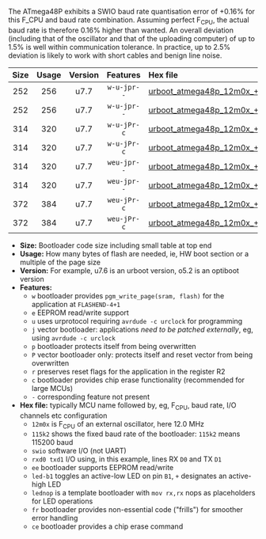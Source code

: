 The ATmega48P exhibits a SWIO baud rate quantisation error of +0.16% for this F_CPU and baud rate combination. Assuming perfect F<sub>CPU</sub>, the actual baud rate is therefore 0.16% higher than wanted. An overall deviation (including that of the oscillator and that of the uploading computer) of up to 1.5% is well within communication tolerance. In practice, up to 2.5% deviation is likely to work with short cables and benign line noise.

|Size|Usage|Version|Features|Hex file|
|:-:|:-:|:-:|:-:|:--|
|252|256|u7.7|`w-u-jpr--`|[urboot_atmega48p_12m0x_+230k4_swio_rxd0_txd1_led+b5.hex](https://raw.githubusercontent.com/stefanrueger/urboot.hex/main/mcus/atmega48p/external_oscillator/fcpu_12m0x/br_+230k4/urboot_atmega48p_12m0x_+230k4_swio_rxd0_txd1_led+b5.hex)|
|252|256|u7.7|`w-u-jpr--`|[urboot_atmega48p_12m0x_+230k4_swio_rxd0_txd1_lednop.hex](https://raw.githubusercontent.com/stefanrueger/urboot.hex/main/mcus/atmega48p/external_oscillator/fcpu_12m0x/br_+230k4/urboot_atmega48p_12m0x_+230k4_swio_rxd0_txd1_lednop.hex)|
|314|320|u7.7|`w-u-jPr-c`|[urboot_atmega48p_12m0x_+230k4_swio_rxd0_txd1_led+b5_fr_ce.hex](https://raw.githubusercontent.com/stefanrueger/urboot.hex/main/mcus/atmega48p/external_oscillator/fcpu_12m0x/br_+230k4/urboot_atmega48p_12m0x_+230k4_swio_rxd0_txd1_led+b5_fr_ce.hex)|
|314|320|u7.7|`w-u-jPr-c`|[urboot_atmega48p_12m0x_+230k4_swio_rxd0_txd1_lednop_fr_ce.hex](https://raw.githubusercontent.com/stefanrueger/urboot.hex/main/mcus/atmega48p/external_oscillator/fcpu_12m0x/br_+230k4/urboot_atmega48p_12m0x_+230k4_swio_rxd0_txd1_lednop_fr_ce.hex)|
|314|320|u7.7|`weu-jpr--`|[urboot_atmega48p_12m0x_+230k4_swio_rxd0_txd1_ee_led+b5.hex](https://raw.githubusercontent.com/stefanrueger/urboot.hex/main/mcus/atmega48p/external_oscillator/fcpu_12m0x/br_+230k4/urboot_atmega48p_12m0x_+230k4_swio_rxd0_txd1_ee_led+b5.hex)|
|314|320|u7.7|`weu-jpr--`|[urboot_atmega48p_12m0x_+230k4_swio_rxd0_txd1_ee_lednop.hex](https://raw.githubusercontent.com/stefanrueger/urboot.hex/main/mcus/atmega48p/external_oscillator/fcpu_12m0x/br_+230k4/urboot_atmega48p_12m0x_+230k4_swio_rxd0_txd1_ee_lednop.hex)|
|372|384|u7.7|`weu-jPr-c`|[urboot_atmega48p_12m0x_+230k4_swio_rxd0_txd1_ee_led+b5_fr_ce.hex](https://raw.githubusercontent.com/stefanrueger/urboot.hex/main/mcus/atmega48p/external_oscillator/fcpu_12m0x/br_+230k4/urboot_atmega48p_12m0x_+230k4_swio_rxd0_txd1_ee_led+b5_fr_ce.hex)|
|372|384|u7.7|`weu-jPr-c`|[urboot_atmega48p_12m0x_+230k4_swio_rxd0_txd1_ee_lednop_fr_ce.hex](https://raw.githubusercontent.com/stefanrueger/urboot.hex/main/mcus/atmega48p/external_oscillator/fcpu_12m0x/br_+230k4/urboot_atmega48p_12m0x_+230k4_swio_rxd0_txd1_ee_lednop_fr_ce.hex)|

- **Size:** Bootloader code size including small table at top end
- **Usage:** How many bytes of flash are needed, ie, HW boot section or a multiple of the page size
- **Version:** For example, u7.6 is an urboot version, o5.2 is an optiboot version
- **Features:**
  + `w` bootloader provides `pgm_write_page(sram, flash)` for the application at `FLASHEND-4+1`
  + `e` EEPROM read/write support
  + `u` uses urprotocol requiring `avrdude -c urclock` for programming
  + `j` vector bootloader: applications *need to be patched externally*, eg, using `avrdude -c urclock`
  + `p` bootloader protects itself from being overwritten
  + `P` vector bootloader only: protects itself and reset vector from being overwritten
  + `r` preserves reset flags for the application in the register R2
  + `c` bootloader provides chip erase functionality (recommended for large MCUs)
  + `-` corresponding feature not present
- **Hex file:** typically MCU name followed by, eg, F<sub>CPU</sub>, baud rate, I/O channels etc configuration
  + `12m0x` is F<sub>CPU</sub> of an external oscillator, here 12.0 MHz
  + `115k2` shows the fixed baud rate of the bootloader: `115k2` means 115200 baud
  + `swio` software I/O (not UART)
  + `rxd0 txd1` I/O using, in this example, lines RX `D0` and TX `D1`
  + `ee` bootloader supports EEPROM read/write
  + `led-b1` toggles an active-low LED on pin `B1`, `+` designates an active-high LED
  + `lednop` is a template bootloader with `mov rx,rx` nops as placeholders for LED operations
  + `fr` bootloader provides non-essential code ("frills") for smoother error handling
  + `ce` bootloader provides a chip erase command
